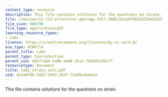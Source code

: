 ```yaml
---
content_type: resource
description: This file contains solutions for the questions on strain.
file: /courses/12-113-structural-geology-fall-2005/da1a6fd62d255443283772a89cdedee3_lab2_strain_soln.pdf
file_size: 686790
file_type: application/pdf
learning_resource_types:
- Labs
license: https://creativecommons.org/licenses/by-nc-sa/4.0/
ocw_type: OCWFile
parent_title: Labs
parent_type: CourseSection
parent_uid: 6d577a64-2a0b-a648-3512-f93b45a3dcf7
resourcetype: Document
title: lab2_strain_soln.pdf
uid: da1a6fd6-2d25-5443-2837-72a89cdedee3
---
```

This file contains solutions for the questions on strain.